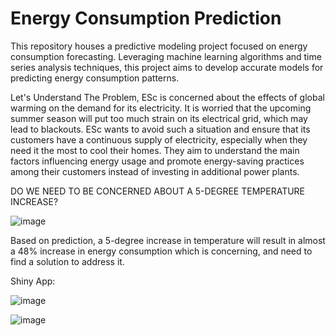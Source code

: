# Energy Consumption Prediction
This repository houses a predictive modeling project focused on energy consumption forecasting. Leveraging machine learning algorithms and time series analysis techniques, this project aims to develop accurate models for predicting energy consumption patterns.

Let's Understand The Problem, ESc is concerned about the effects of global warming on the demand for its electricity. It is worried that the upcoming summer season will put too much strain on its electrical grid, which may lead to blackouts. ESc wants to avoid such a situation and ensure that its customers have a continuous supply of electricity, especially when they need it the most to cool their homes. They aim to understand the main factors influencing energy usage and promote energy-saving practices among their customers instead of investing in additional power plants.


DO WE NEED TO BE CONCERNED ABOUT A 5-DEGREE TEMPERATURE INCREASE?

![image](https://github.com/rojabugade/EnergyConsumptionPrediction/assets/69809763/cf867f6a-5ab9-41f9-9a8d-61a3333e424c)

Based on prediction, a 5-degree increase in temperature will result in almost a 48% increase in energy consumption which is concerning, and need to find a solution to address it.

Shiny App:

![image](https://github.com/rojabugade/EnergyConsumptionPrediction/assets/69809763/0e080d27-3d9c-46f7-99b4-c92f97ce25f3)

![image](https://github.com/rojabugade/EnergyConsumptionPrediction/assets/69809763/57600fda-ac77-47b9-aae3-335207a35e7b)

